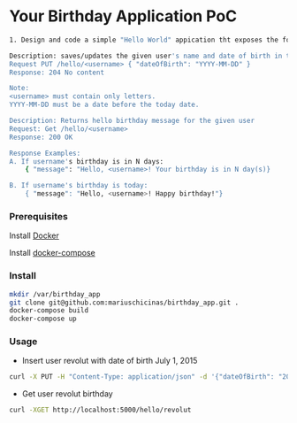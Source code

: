 # Your Birthday Application PoC
```bash
1. Design and code a simple "Hello World" appication tht exposes the following HTTP-base APIs:

Description: saves/updates the given user's name and date of birth in the database.
Request PUT /hello/<username> { "dateOfBirth": "YYYY-MM-DD" }
Response: 204 No content

Note:
<username> must contain only letters.
YYYY-MM-DD must be a date before the today date.

Description: Returns hello birthday message for the given user
Request: Get /hello/<username>
Response: 200 OK

Response Examples:
A. If username's birthday is in N days:
    { "message": "Hello, <username>! Your birthday is in N day(s)}

B. If username's birthday is today:
    { "message": "Hello, <username>! Happy birthday!"}

```
### Prerequisites
Install [Docker](https://docs.docker.com/get-docker/)

Install [docker-compose](https://docs.docker.com/compose/install/)

### Install
```bash
mkdir /var/birthday_app
git clone git@github.com:mariuschicinas/birthday_app.git .
docker-compose build
docker-compose up
```
### Usage
- Insert user revolut with date of birth July 1, 2015
```bash
curl -X PUT -H "Content-Type: application/json" -d '{"dateOfBirth": "2015-07-01"}' http://localhost:5000/hello/revolut
```
- Get user revolut birthday
```bash
curl -XGET http://localhost:5000/hello/revolut
```
